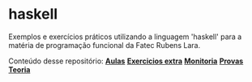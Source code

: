 # haskell
Exemplos e exercícios práticos utilizando a linguagem 'haskell' para a matéria de programação funcional da Fatec Rubens Lara.

Conteúdo desse repositório:
__[Aulas](aulas)__
__[Exercicios extra](exercicios-extra)__
__[Monitoria](monitoria)__
__[Provas](provas)__
__[Teoria](teoria)__